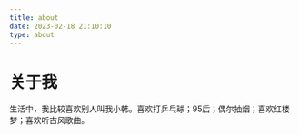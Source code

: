 ```yaml
---
title: about
date: 2023-02-18 21:10:10
type: about
---
```


# 关于我
生活中，我比较喜欢别人叫我小韩。喜欢打乒乓球；95后；偶尔抽烟；喜欢红楼梦；喜欢听古风歌曲。
